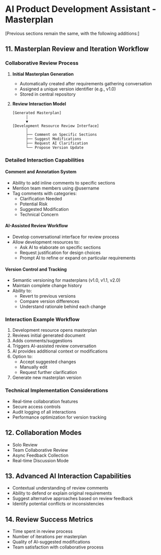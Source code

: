 # AI Product Development Assistant - Masterplan

[Previous sections remain the same, with the following additions:]

## 11. Masterplan Review and Iteration Workflow

### Collaborative Review Process
1. **Initial Masterplan Generation**
   - Automatically created after requirements gathering conversation
   - Assigned a unique version identifier (e.g., v1.0)
   - Stored in central repository

2. **Review Interaction Model**
   ```
   [Generated Masterplan]
         │
         ▼
   [Development Resource Review Interface]
         │
         ├── Comment on Specific Sections
         ├── Suggest Modifications
         ├── Request AI Clarification
         └── Propose Version Update
   ```

### Detailed Interaction Capabilities

#### Comment and Annotation System
- Ability to add inline comments to specific sections
- Mention team members using @username
- Tag comments with categories:
  * Clarification Needed
  * Potential Risk
  * Suggested Modification
  * Technical Concern

#### AI-Assisted Review Workflow
- Develop conversational interface for review process
- Allow development resources to:
  * Ask AI to elaborate on specific sections
  * Request justification for design choices
  * Prompt AI to refine or expand on particular requirements

#### Version Control and Tracking
- Semantic versioning for masterplans (v1.0, v1.1, v2.0)
- Maintain complete change history
- Ability to:
  * Revert to previous versions
  * Compare version differences
  * Understand rationale behind each change

### Interaction Example Workflow
1. Development resource opens masterplan
2. Reviews initial generated document
3. Adds comments/suggestions
4. Triggers AI-assisted review conversation
5. AI provides additional context or modifications
6. Option to:
   - Accept suggested changes
   - Manually edit
   - Request further clarification
7. Generate new masterplan version

### Technical Implementation Considerations
- Real-time collaboration features
- Secure access controls
- Audit logging of all interactions
- Performance optimization for version tracking

## 12. Collaboration Modes
- Solo Review
- Team Collaborative Review
- Async Feedback Collection
- Real-time Discussion Mode

## 13. Advanced AI Interaction Capabilities
- Contextual understanding of review comments
- Ability to defend or explain original requirements
- Suggest alternative approaches based on review feedback
- Identify potential conflicts or inconsistencies

## 14. Review Success Metrics
- Time spent in review process
- Number of iterations per masterplan
- Quality of AI-suggested modifications
- Team satisfaction with collaborative process
